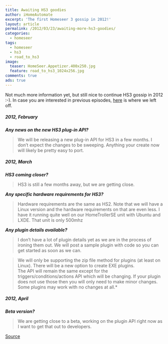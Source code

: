 ```yaml
---
title: Awaiting HS3 goodies
author: iHomeAutomate
excerpt: 'The first Homeseer 3 gossip in 2012!'
layout: article
permalink: /2012/03/23/awaiting-more-hs3-goodies/
categories:
  - homeseer
tags:
  - homeseer
  - hs3
  - road_to_hs3
image:
  teaser: HomeSeer.Appetizer.400x250.jpg
  feature: road_to_hs3_1024x256.jpg
comments: true
ads: true
---
```

Not much more information yet, but still nice to continue HS3 gossip in 2012 :-). In case you are interested in previous episodes, [here][1] is where we left off.

##### 2012, February
***Any news on the new HS3 plug-in API?***
  
> We will be releasing a new plug-in API for HS3 in a few months. I don’t expect the changes to be sweeping. Anything your create now will likely be pretty easy to port.

##### 2012, March 
***HS3 coming closer?***  

> HS3 is still a few months away, but we are getting close.
  
***Any specific hardware requirements for HS3?***  

> Hardware requirements are the same as HS2. Note that we will have a Linux version and the hardware requirements on that are even less. I have it running quite well on our HomeTrollerSE unit with Ubuntu and LXDE. That unit is only 500mhz
  
***Any plugin details available?***
  
> I don&#8217;t have a lot of plugin details yet as we are in the process of ironing them out. We will post a sample plugin with code so you can get started as soon as we can.  

> We will only be supporting the zip file method for plugins (at least on Linux). There will be a new option to create EXE plugins.  
The API will remain the same except for the triggers/conditions/actions API which will be changing. If your plugin does not use those then you will only need to make minor changes. Some plugins may work with no changes at all.*

##### 2012, April 
***Beta version?***
  
> We are getting close to a beta, working on the plugin API right now as I want to get that out to developers.

[Source][2]

 [1]: {{site.url}}/2011/12/03/continuing-on-the-hs3-gossip/
 [2]: http://board.homeseer.com/showthread.php?t=149522&page=3
